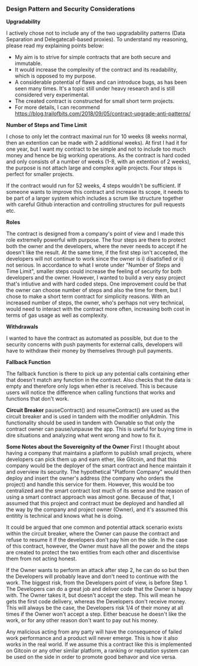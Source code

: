 ### Design Pattern and Security Considerations

**Upgradability**

I actively chose not to include any of the two upgradability patterns (Data Separation and Delegatecall-based proxies). 
To understand my reasoning, please read my explaining points below:

- My aim is to strive for simple contracts that are both secure and immutable. 
- It would increase the complexity of the contract and its readability, which is opposed to my purpose.
- A considerable potential of flaws and can introduce bugs, as has been seen many times. It's a topic still under heavy research and is still considered very experimental.
- The created contract is constructed for small short term projects.
- For more details, I can recommend https://blog.trailofbits.com/2018/09/05/contract-upgrade-anti-patterns/


**Number of Steps and Time Limit**

I chose to only let the contract maximal run for 10 weeks (8 weeks normal, then an extention can be made with 2 additional weeks). 
At first I had it for one year, but I want my contract to be simple and not to include too much money and hence be big working operations. 
As the contract is hard coded and only consists of a number of weeks (1-8, with an extention of 2 weeks),
the purpose is not attach large and complex agile projects. Four steps is perfect for smaller projects.

If the contract would run for 52 weeks, 4 steps wouldn't be sufficient. If someone wants to improve this contract and increase its scope, it needs to be part of a larger system which includes a scrum like structure
together with careful Github interaction and controlling structures for pull requests etc. 


**Roles**

The contract is designed from a company's point of view and I made this role extremelly powerful with purpose. The four steps are there to protect both the owner and the developers,
where the never needs to accept if he doesn't like the result. At the same time, if the first step isn't accepted, the developers will not continue to work since the owner is i) disatisfied or ii) not serious.
In accordance to what I wrote under "Number of Steps and Time Limit", smaller steps could increase the feeling of security for both developers and the owner. However, I wanted to 
build a very easy project that's intiutive and with hard coded steps. One improvement could be that the owner can choose number of steps and also the time for them, but I chose to 
make a short term contract for simplicity reasons. With an increased number of steps, the owner, who's perhaps not very technical, would need to 
interact with the contract more often, increasing both cost in terms of gas usage as well as complexity.



**Withdrawals**

I wanted to have the contract as automated as possible, but due to the security concerns with push payments for external calls, developers will have to withdraw their money by themselves through pull payments. 



**Fallback Function**

The fallback function is there to pick up any potential calls containing ether that doesn't match any function in the contract. Also checks that the data is empty and therefore only logs when ether is received. This is because users will notice the difference when calling functions that works and functions that don't work.


**Circuit Breaker**
pauseContract() and resumeContract() are used as the circuit breaker and is used in tandem with the modifier onlyAdmin.
This functionality should be used in tandem with Ownable so that only the contract owner can pause/unpause the app. This is useful for buying time in dire situations and analyzing what went wrong and how to fix it. 



**Some Notes about the Sovereignity of the Owner**
First I thought about having a company that maintains a platform to publish small projects, where developers can pick them up and earn ether, like Gitcoin, and that this company would be the deployer of the smart contract and hence maintain it and overview its security. The hypothetical "Platform Company" would then deploy and insert the owner's address (the company who orders the project) and handle this service for them. However, this would be too centralized and the smart contract lost much of its sense and the reason of using a smart contract approach was almost gone. Because of that, I assumed that this project and contract must be deployed and handled all the way by the company and project owner (Owner), and it's assumed this entitity is technical and knows what he is doing.

It could be argued that one common and potential attack scenario exists within the circuit breaker, where the Owner can pause the contract and refuse to resume it if the developers don't pay him on the side. In the case of this contract, however, the Owner must have all the power and the steps are created to protect the two entities from each other and discentivise them from not acting honest. 

If the Owner wants to perform an attack after step 2, he can do so but then the Developers will probably leave and don't need to continue with the work. The biggest risk, from the Developers point of view, is before Step 1. The Developers can do a great job and deliver code that the Owner is happy with. The Owner takes it, but doesn't accept the step. This will mean he gets the first code delivery, whereas the Developers don't receive money. This will always be the case, the Developers risk 1/4 of their money at all times if the Owner won't accept a step. Either beacuse he doesn't like the work, or for any other reason don't want to pay out his money. 

Any malicious acting from any party will have the consequence of failed work performance and a product will never emerge. This is how it also works in the real world. If we assume this a contract like this is implemented on Gitcoin or any other similar platform, a ranking or reputation system can be used on the side in order to promote good behavor and vice versa. 
